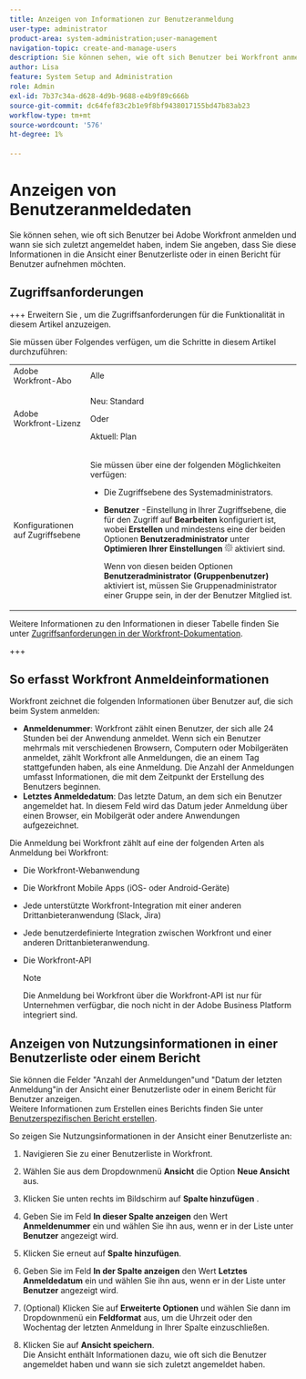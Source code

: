 ```yaml
---
title: Anzeigen von Informationen zur Benutzeranmeldung
user-type: administrator
product-area: system-administration;user-management
navigation-topic: create-and-manage-users
description: Sie können sehen, wie oft sich Benutzer bei Workfront anmelden und wann sie sich zuletzt angemeldet haben, indem Sie angeben, dass Sie diese Informationen in die Ansicht einer Benutzerliste oder in einen Bericht für Benutzer aufnehmen möchten.
author: Lisa
feature: System Setup and Administration
role: Admin
exl-id: 7b37c34a-d628-4d9b-9688-e4b9f89c666b
source-git-commit: dc64fef83c2b1e9f8bf9438017155bd47b83ab23
workflow-type: tm+mt
source-wordcount: '576'
ht-degree: 1%

---
```


# Anzeigen von Benutzeranmeldedaten

Sie können sehen, wie oft sich Benutzer bei Adobe Workfront anmelden und wann sie sich zuletzt angemeldet haben, indem Sie angeben, dass Sie diese Informationen in die Ansicht einer Benutzerliste oder in einen Bericht für Benutzer aufnehmen möchten.

## Zugriffsanforderungen

+++ Erweitern Sie , um die Zugriffsanforderungen für die Funktionalität in diesem Artikel anzuzeigen.

Sie müssen über Folgendes verfügen, um die Schritte in diesem Artikel durchzuführen:

<table style="table-layout:auto"> 
 <col> 
 <col> 
 <tbody> 
  <tr> 
   <td role="rowheader">Adobe Workfront-Abo</td> 
   <td>Alle</td> 
  </tr> 
  <tr> 
   <td role="rowheader">Adobe Workfront-Lizenz</td> 
   <td><p>Neu: Standard</p><p>Oder</p><p>Aktuell: Plan</p></td> 
  </tr> 
  <tr> 
   <td role="rowheader">Konfigurationen auf Zugriffsebene</td> 
   <td> <p>Sie müssen über eine der folgenden Möglichkeiten verfügen:</p> 
    <ul> 
     <li> <p>Die Zugriffsebene des Systemadministrators. </li> 
     <li> <p><b>Benutzer</b> -Einstellung in Ihrer Zugriffsebene, die für den Zugriff auf <b>Bearbeiten</b> konfiguriert ist, wobei <b>Erstellen</b> und mindestens eine der beiden Optionen <b>Benutzeradministrator</b> unter <b>Optimieren Ihrer Einstellungen</b> <img src="assets/gear-icon-in-access-levels.png"> aktiviert sind. </p> <p>Wenn von diesen beiden Optionen <b>Benutzeradministrator (Gruppenbenutzer)</b> aktiviert ist, müssen Sie Gruppenadministrator einer Gruppe sein, in der der Benutzer Mitglied ist.</p> </li> 
    </ul> </td> 
  </tr> 
 </tbody> 
</table>

Weitere Informationen zu den Informationen in dieser Tabelle finden Sie unter [Zugriffsanforderungen in der Workfront-Dokumentation](/help/quicksilver/administration-and-setup/add-users/access-levels-and-object-permissions/access-level-requirements-in-documentation.md).

+++

## So erfasst Workfront Anmeldeinformationen

Workfront zeichnet die folgenden Informationen über Benutzer auf, die sich beim System anmelden:

* **Anmeldenummer**: Workfront zählt einen Benutzer, der sich alle 24 Stunden bei der Anwendung anmeldet. Wenn sich ein Benutzer mehrmals mit verschiedenen Browsern, Computern oder Mobilgeräten anmeldet, zählt Workfront alle Anmeldungen, die an einem Tag stattgefunden haben, als eine Anmeldung. Die Anzahl der Anmeldungen umfasst Informationen, die mit dem Zeitpunkt der Erstellung des Benutzers beginnen.
* **Letztes Anmeldedatum**: Das letzte Datum, an dem sich ein Benutzer angemeldet hat. In diesem Feld wird das Datum jeder Anmeldung über einen Browser, ein Mobilgerät oder andere Anwendungen aufgezeichnet.

Die Anmeldung bei Workfront zählt auf eine der folgenden Arten als Anmeldung bei Workfront:

* Die Workfront-Webanwendung
* Die Workfront Mobile Apps (iOS- oder Android-Geräte)
* Jede unterstützte Workfront-Integration mit einer anderen Drittanbieteranwendung (Slack, Jira)
* Jede benutzerdefinierte Integration zwischen Workfront und einer anderen Drittanbieteranwendung.
* Die Workfront-API

  >[!NOTE]
  >
  >Die Anmeldung bei Workfront über die Workfront-API ist nur für Unternehmen verfügbar, die noch nicht in der Adobe Business Platform integriert sind.

## Anzeigen von Nutzungsinformationen in einer Benutzerliste oder einem Bericht

Sie können die Felder &quot;Anzahl der Anmeldungen&quot;und &quot;Datum der letzten Anmeldung&quot;in der Ansicht einer Benutzerliste oder in einem Bericht für Benutzer anzeigen.\
Weitere Informationen zum Erstellen eines Berichts finden Sie unter [Benutzerspezifischen Bericht erstellen](../../../reports-and-dashboards/reports/creating-and-managing-reports/create-custom-report.md).

So zeigen Sie Nutzungsinformationen in der Ansicht einer Benutzerliste an:

1. Navigieren Sie zu einer Benutzerliste in Workfront.
1. Wählen Sie aus dem Dropdownmenü **Ansicht** die Option **Neue Ansicht** aus.

1. Klicken Sie unten rechts im Bildschirm auf **Spalte hinzufügen** .
1. Geben Sie im Feld **In dieser Spalte anzeigen** den Wert **Anmeldenummer** ein und wählen Sie ihn aus, wenn er in der Liste unter **Benutzer** angezeigt wird.

1. Klicken Sie erneut auf **Spalte hinzufügen**.
1. Geben Sie im Feld **In der Spalte anzeigen** den Wert **Letztes Anmeldedatum** ein und wählen Sie ihn aus, wenn er in der Liste unter **Benutzer** angezeigt wird.

1. (Optional) Klicken Sie auf **Erweiterte Optionen** und wählen Sie dann im Dropdownmenü ein **Feldformat** aus, um die Uhrzeit oder den Wochentag der letzten Anmeldung in Ihrer Spalte einzuschließen.

1. Klicken Sie auf **Ansicht speichern**.\
   Die Ansicht enthält Informationen dazu, wie oft sich die Benutzer angemeldet haben und wann sie sich zuletzt angemeldet haben.
